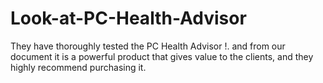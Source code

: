 Look-at-PC-Health-Advisor
=========================

They have thoroughly tested the PC Health Advisor !. and from our document it is a powerful product that gives value to the clients, and they highly recommend purchasing it.